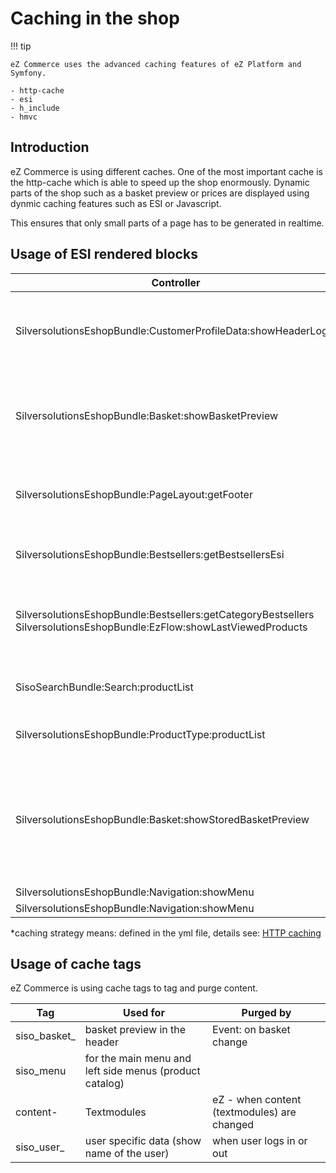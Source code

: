 # Caching in the shop

!!! tip

    eZ Commerce uses the advanced caching features of eZ Platform and Symfony.

    - http-cache 
    - esi
    - h_include
    - hmvc

## Introduction

eZ Commerce is using different caches. One of the most important cache is the http-cache which is able to speed up the shop enormously. Dynamic parts of the shop such as a basket preview or prices are displayed using dynmic caching features such as ESI or Javascript.

This ensures that only small parts of a page has to be generated in realtime.

## Usage of ESI rendered blocks

|Controller|Purpose|Cache settings|
|--- |--- |--- |
|SilversolutionsEshopBundle:CustomerProfileData:showHeaderLogin|Display infos about a user logged in in the top part of the page|Purged after login/logout and delegate process|
|SilversolutionsEshopBundle:Basket:showBasketPreview|Display a short version of the basket in the top part of the page|Purged when basket changes</br>Tags: siso_basket_<basketid></br>siso_user_<userid>|
|SilversolutionsEshopBundle:PageLayout:getFooter|Footer infos shared among all pages|caching strategy "service_menue"sec.|
|SilversolutionsEshopBundle:Bestsellers:getBestsellersEsi|Besteller Box for catalog pages|caching strategy "product_list|
|SilversolutionsEshopBundle:Bestsellers:getCategoryBestsellers</br>SilversolutionsEshopBundle:EzFlow:showLastViewedProducts|Show last viewed products e.g. on landing pages|caching strategy "product_list|
|SisoSearchBundle:Search:productList|Product list in case user is logged in|no caching|
|SilversolutionsEshopBundle:ProductType:productList|Product type list page|caching strategy "product_type_children|
|SilversolutionsEshopBundle:Basket:showStoredBasketPreview|User menu: display badge with number of products in stored comparison or number of stored baskets|caching strategy "basket_preview</br>Purged when basket changes</br>Tags: siso_basket_<basketid>|
|SilversolutionsEshopBundle:Navigation:showMenu|Left menu|Tag: siso_menu|
|SilversolutionsEshopBundle:Navigation:showMenu|Main menu|Tag: siso_menu|


\*caching strategy means:  defined in the yml file, details see: [HTTP caching](content_cache_refresh/http_caching.md)

## Usage of cache tags

eZ Commerce is using cache tags to tag and purge content.

|Tag|Used for|Purged by|
|--- |--- |--- |
|siso_basket_<id>|basket preview in the header|Event: on basket change|
|siso_menu|for the main menu and left side menus (product catalog)||
|content-<contentid>|Textmodules|eZ - when content (textmodules) are changed|
|siso_user_<userid>|user specific data (show name of the user)|when user logs in or out|

